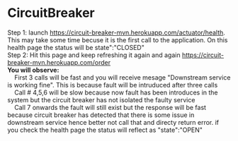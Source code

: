# CircuitBreaker
Step 1: launch  https://circuit-breaker-mvn.herokuapp.com/actuator/health. This may take some time becuse it is the first call to the application. On this health page the status will be state":"CLOSED" <br/>
Step 2: Hit this page and keep refreshing it again and again https://circuit-breaker-mvn.herokuapp.com/order<br/>
<b>You will observe: </b><br/>
  &nbsp;&nbsp;&nbsp; First 3 calls will be fast and you will receive mesage "Downstream service is working fine". This is because fault will be intruduced after three calls <br/>
  &nbsp;&nbsp;&nbsp; Call # 4,5,6 will be slow because now fault has been introduces in the system but the circuit breaker has not isolated the faulty service <br/>
  &nbsp;&nbsp;&nbsp; Call 7 onwards the fault will still exist but the response will be fast because circuit breaker has detected that there is some issue in downstream service hence better not call that and directy return error. if you check the health page the status will reflect as "state":"OPEN" <br/>
      
